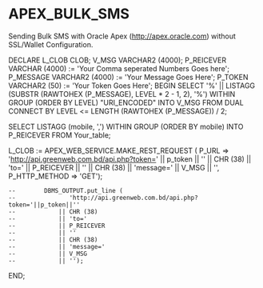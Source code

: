 # APEX_BULK_SMS
Sending Bulk SMS with Oracle Apex (http://apex.oracle.com) without SSL/Wallet Configuration.


DECLARE
    L_CLOB       CLOB;
    V_MSG        VARCHAR2 (4000);
    P_REICEVER   VARCHAR (4000) := 'Your Comma seperated Numbers Goes here';
    P_MESSAGE    VARCHAR2 (4000) := 'Your Message Goes Here';
    P_TOKEN      VARCHAR2 (50) := 'Your Token Goes Here';
BEGIN
        SELECT    '%'
               || LISTAGG (SUBSTR (RAWTOHEX (P_MESSAGE), LEVEL * 2 - 1, 2), '%')
                      WITHIN GROUP (ORDER BY LEVEL)    "URI_ENCODED"
          INTO V_MSG
          FROM DUAL
    CONNECT BY LEVEL <= LENGTH (RAWTOHEX (P_MESSAGE)) / 2;

  SELECT LISTAGG (mobile, ',') WITHIN GROUP (ORDER BY mobile)
      INTO P_REICEVER
      FROM Your_table;

   L_CLOB :=
        APEX_WEB_SERVICE.MAKE_REST_REQUEST (
            P_URL           =>
                   'http://api.greenweb.com.bd/api.php?token='
                || p_token
                || ''
                || CHR (38)
                || 'to='
                || P_REICEVER
                || ''
                || CHR (38)
                || 'message='
                || V_MSG
                || '',
            P_HTTP_METHOD   => 'GET');
            
    --        DBMS_OUTPUT.put_line (
    --               'http://api.greenweb.com.bd/api.php?token='||p_token||''
    --            || CHR (38)
    --            || 'to='
    --            || P_REICEVER
    --            || ''
    --            || CHR (38)
    --            || 'message='
    --            || V_MSG
    --            || '');

END;
